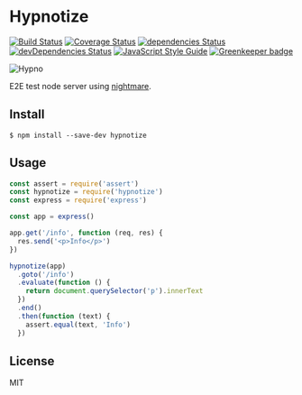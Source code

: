 # Hypnotize

[![Build Status](https://travis-ci.org/Gerhut/hypnotize.svg?branch=master)](https://travis-ci.org/Gerhut/hypnotize)
[![Coverage Status](https://coveralls.io/repos/github/Gerhut/hypnotize/badge.svg?branch=master)](https://coveralls.io/github/Gerhut/hypnotize?branch=master)
[![dependencies Status](https://david-dm.org/Gerhut/hypnotize/status.svg)](https://david-dm.org/Gerhut/hypnotize)
[![devDependencies Status](https://david-dm.org/Gerhut/hypnotize/dev-status.svg)](https://david-dm.org/Gerhut/hypnotize?type=dev)
[![JavaScript Style Guide](https://img.shields.io/badge/code%20style-standard-brightgreen.svg)](http://standardjs.com/)
[![Greenkeeper badge](https://badges.greenkeeper.io/Gerhut/hypnotize.svg)](https://greenkeeper.io/)

![Hypno](https://elite-four.github.io/pokemon-sprites/97.png)

E2E test node server using [nightmare][].

## Install

    $ npm install --save-dev hypnotize

## Usage

```JavaScript
const assert = require('assert')
const hypnotize = require('hypnotize')
const express = require('express')

const app = express()

app.get('/info', function (req, res) {
  res.send('<p>Info</p>')
})

hypnotize(app)
  .goto('/info')
  .evaluate(function () {
    return document.querySelector('p').innerText
  })
  .end()
  .then(function (text) {
    assert.equal(text, 'Info')
  })
```

## License

MIT

[nightmare]: https://github.com/segmentio/nightmare
